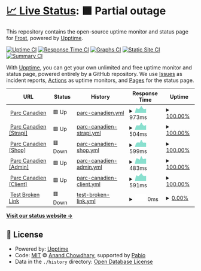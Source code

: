 # [📈 Live Status](https://Frost-on-Web.github.io/upptime-web-monitor): <!--live status--> **🟧 Partial outage**

This repository contains the open-source uptime monitor and status page for [Frost](https://Frost-on-Web.github.io/upptime-web-monitor), powered by [Upptime](https://github.com/upptime/upptime).

[![Uptime CI](https://github.com/Frost-on-Web/upptime-web-monitor/workflows/Uptime%20CI/badge.svg)](https://github.com/Frost-on-Web/upptime-web-monitor/actions?query=workflow%3A%22Uptime+CI%22)
[![Response Time CI](https://github.com/Frost-on-Web/upptime-web-monitor/workflows/Response%20Time%20CI/badge.svg)](https://github.com/Frost-on-Web/upptime-web-monitor/actions?query=workflow%3A%22Response+Time+CI%22)
[![Graphs CI](https://github.com/Frost-on-Web/upptime-web-monitor/workflows/Graphs%20CI/badge.svg)](https://github.com/Frost-on-Web/upptime-web-monitor/actions?query=workflow%3A%22Graphs+CI%22)
[![Static Site CI](https://github.com/Frost-on-Web/upptime-web-monitor/workflows/Static%20Site%20CI/badge.svg)](https://github.com/Frost-on-Web/upptime-web-monitor/actions?query=workflow%3A%22Static+Site+CI%22)
[![Summary CI](https://github.com/Frost-on-Web/upptime-web-monitor/workflows/Summary%20CI/badge.svg)](https://github.com/Frost-on-Web/upptime-web-monitor/actions?query=workflow%3A%22Summary+CI%22)

With [Upptime](https://upptime.js.org), you can get your own unlimited and free uptime monitor and status page, powered entirely by a GitHub repository. We use [Issues](https://github.com/Frost-on-Web/upptime-web-monitor/issues) as incident reports, [Actions](https://github.com/Frost-on-Web/upptime-web-monitor/actions) as uptime monitors, and [Pages](https://Frost-on-Web.github.io/upptime-web-monitor) for the status page.

<!--start: status pages-->
<!-- This summary is generated by Upptime (https://github.com/upptime/upptime) -->
<!-- Do not edit this manually, your changes will be overwritten -->
<!-- prettier-ignore -->
| URL | Status | History | Response Time | Uptime |
| --- | ------ | ------- | ------------- | ------ |
| <img alt="" src="https://icons.duckduckgo.com/ip3/www.parccanadien.com.ico" height="13"> [Parc Canadien](https://www.parccanadien.com) | 🟩 Up | [parc-canadien.yml](https://github.com/Frost-on-Web/upptime-web-monitor/commits/HEAD/history/parc-canadien.yml) | <details><summary><img alt="Response time graph" src="./graphs/parc-canadien/response-time-week.png" height="20"> 973ms</summary><br><a href="https://Frost-on-Web.github.io/upptime-web-monitor/history/parc-canadien"><img alt="Response time 1005" src="https://img.shields.io/endpoint?url=https%3A%2F%2Fraw.githubusercontent.com%2FFrost-on-Web%2Fupptime-web-monitor%2FHEAD%2Fapi%2Fparc-canadien%2Fresponse-time.json"></a><br><a href="https://Frost-on-Web.github.io/upptime-web-monitor/history/parc-canadien"><img alt="24-hour response time 891" src="https://img.shields.io/endpoint?url=https%3A%2F%2Fraw.githubusercontent.com%2FFrost-on-Web%2Fupptime-web-monitor%2FHEAD%2Fapi%2Fparc-canadien%2Fresponse-time-day.json"></a><br><a href="https://Frost-on-Web.github.io/upptime-web-monitor/history/parc-canadien"><img alt="7-day response time 973" src="https://img.shields.io/endpoint?url=https%3A%2F%2Fraw.githubusercontent.com%2FFrost-on-Web%2Fupptime-web-monitor%2FHEAD%2Fapi%2Fparc-canadien%2Fresponse-time-week.json"></a><br><a href="https://Frost-on-Web.github.io/upptime-web-monitor/history/parc-canadien"><img alt="30-day response time 993" src="https://img.shields.io/endpoint?url=https%3A%2F%2Fraw.githubusercontent.com%2FFrost-on-Web%2Fupptime-web-monitor%2FHEAD%2Fapi%2Fparc-canadien%2Fresponse-time-month.json"></a><br><a href="https://Frost-on-Web.github.io/upptime-web-monitor/history/parc-canadien"><img alt="1-year response time 1005" src="https://img.shields.io/endpoint?url=https%3A%2F%2Fraw.githubusercontent.com%2FFrost-on-Web%2Fupptime-web-monitor%2FHEAD%2Fapi%2Fparc-canadien%2Fresponse-time-year.json"></a></details> | <details><summary><a href="https://Frost-on-Web.github.io/upptime-web-monitor/history/parc-canadien">100.00%</a></summary><a href="https://Frost-on-Web.github.io/upptime-web-monitor/history/parc-canadien"><img alt="All-time uptime 100.00%" src="https://img.shields.io/endpoint?url=https%3A%2F%2Fraw.githubusercontent.com%2FFrost-on-Web%2Fupptime-web-monitor%2FHEAD%2Fapi%2Fparc-canadien%2Fuptime.json"></a><br><a href="https://Frost-on-Web.github.io/upptime-web-monitor/history/parc-canadien"><img alt="24-hour uptime 100.00%" src="https://img.shields.io/endpoint?url=https%3A%2F%2Fraw.githubusercontent.com%2FFrost-on-Web%2Fupptime-web-monitor%2FHEAD%2Fapi%2Fparc-canadien%2Fuptime-day.json"></a><br><a href="https://Frost-on-Web.github.io/upptime-web-monitor/history/parc-canadien"><img alt="7-day uptime 100.00%" src="https://img.shields.io/endpoint?url=https%3A%2F%2Fraw.githubusercontent.com%2FFrost-on-Web%2Fupptime-web-monitor%2FHEAD%2Fapi%2Fparc-canadien%2Fuptime-week.json"></a><br><a href="https://Frost-on-Web.github.io/upptime-web-monitor/history/parc-canadien"><img alt="30-day uptime 100.00%" src="https://img.shields.io/endpoint?url=https%3A%2F%2Fraw.githubusercontent.com%2FFrost-on-Web%2Fupptime-web-monitor%2FHEAD%2Fapi%2Fparc-canadien%2Fuptime-month.json"></a><br><a href="https://Frost-on-Web.github.io/upptime-web-monitor/history/parc-canadien"><img alt="1-year uptime 100.00%" src="https://img.shields.io/endpoint?url=https%3A%2F%2Fraw.githubusercontent.com%2FFrost-on-Web%2Fupptime-web-monitor%2FHEAD%2Fapi%2Fparc-canadien%2Fuptime-year.json"></a></details>
| <img alt="" src="https://icons.duckduckgo.com/ip3/strapi.parccanadien.com.ico" height="13"> [Parc Canadien [Strapi]](https://strapi.parccanadien.com) | 🟩 Up | [parc-canadien-strapi.yml](https://github.com/Frost-on-Web/upptime-web-monitor/commits/HEAD/history/parc-canadien-strapi.yml) | <details><summary><img alt="Response time graph" src="./graphs/parc-canadien-strapi/response-time-week.png" height="20"> 504ms</summary><br><a href="https://Frost-on-Web.github.io/upptime-web-monitor/history/parc-canadien-strapi"><img alt="Response time 523" src="https://img.shields.io/endpoint?url=https%3A%2F%2Fraw.githubusercontent.com%2FFrost-on-Web%2Fupptime-web-monitor%2FHEAD%2Fapi%2Fparc-canadien-strapi%2Fresponse-time.json"></a><br><a href="https://Frost-on-Web.github.io/upptime-web-monitor/history/parc-canadien-strapi"><img alt="24-hour response time 498" src="https://img.shields.io/endpoint?url=https%3A%2F%2Fraw.githubusercontent.com%2FFrost-on-Web%2Fupptime-web-monitor%2FHEAD%2Fapi%2Fparc-canadien-strapi%2Fresponse-time-day.json"></a><br><a href="https://Frost-on-Web.github.io/upptime-web-monitor/history/parc-canadien-strapi"><img alt="7-day response time 504" src="https://img.shields.io/endpoint?url=https%3A%2F%2Fraw.githubusercontent.com%2FFrost-on-Web%2Fupptime-web-monitor%2FHEAD%2Fapi%2Fparc-canadien-strapi%2Fresponse-time-week.json"></a><br><a href="https://Frost-on-Web.github.io/upptime-web-monitor/history/parc-canadien-strapi"><img alt="30-day response time 514" src="https://img.shields.io/endpoint?url=https%3A%2F%2Fraw.githubusercontent.com%2FFrost-on-Web%2Fupptime-web-monitor%2FHEAD%2Fapi%2Fparc-canadien-strapi%2Fresponse-time-month.json"></a><br><a href="https://Frost-on-Web.github.io/upptime-web-monitor/history/parc-canadien-strapi"><img alt="1-year response time 523" src="https://img.shields.io/endpoint?url=https%3A%2F%2Fraw.githubusercontent.com%2FFrost-on-Web%2Fupptime-web-monitor%2FHEAD%2Fapi%2Fparc-canadien-strapi%2Fresponse-time-year.json"></a></details> | <details><summary><a href="https://Frost-on-Web.github.io/upptime-web-monitor/history/parc-canadien-strapi">100.00%</a></summary><a href="https://Frost-on-Web.github.io/upptime-web-monitor/history/parc-canadien-strapi"><img alt="All-time uptime 100.00%" src="https://img.shields.io/endpoint?url=https%3A%2F%2Fraw.githubusercontent.com%2FFrost-on-Web%2Fupptime-web-monitor%2FHEAD%2Fapi%2Fparc-canadien-strapi%2Fuptime.json"></a><br><a href="https://Frost-on-Web.github.io/upptime-web-monitor/history/parc-canadien-strapi"><img alt="24-hour uptime 100.00%" src="https://img.shields.io/endpoint?url=https%3A%2F%2Fraw.githubusercontent.com%2FFrost-on-Web%2Fupptime-web-monitor%2FHEAD%2Fapi%2Fparc-canadien-strapi%2Fuptime-day.json"></a><br><a href="https://Frost-on-Web.github.io/upptime-web-monitor/history/parc-canadien-strapi"><img alt="7-day uptime 100.00%" src="https://img.shields.io/endpoint?url=https%3A%2F%2Fraw.githubusercontent.com%2FFrost-on-Web%2Fupptime-web-monitor%2FHEAD%2Fapi%2Fparc-canadien-strapi%2Fuptime-week.json"></a><br><a href="https://Frost-on-Web.github.io/upptime-web-monitor/history/parc-canadien-strapi"><img alt="30-day uptime 100.00%" src="https://img.shields.io/endpoint?url=https%3A%2F%2Fraw.githubusercontent.com%2FFrost-on-Web%2Fupptime-web-monitor%2FHEAD%2Fapi%2Fparc-canadien-strapi%2Fuptime-month.json"></a><br><a href="https://Frost-on-Web.github.io/upptime-web-monitor/history/parc-canadien-strapi"><img alt="1-year uptime 100.00%" src="https://img.shields.io/endpoint?url=https%3A%2F%2Fraw.githubusercontent.com%2FFrost-on-Web%2Fupptime-web-monitor%2FHEAD%2Fapi%2Fparc-canadien-strapi%2Fuptime-year.json"></a></details>
| <img alt="" src="https://icons.duckduckgo.com/ip3/shop.parccanadien.com.ico" height="13"> [Parc Canadien [Shop]](https://shop.parccanadien.com) | 🟥 Down | [parc-canadien-shop.yml](https://github.com/Frost-on-Web/upptime-web-monitor/commits/HEAD/history/parc-canadien-shop.yml) | <details><summary><img alt="Response time graph" src="./graphs/parc-canadien-shop/response-time-week.png" height="20"> 599ms</summary><br><a href="https://Frost-on-Web.github.io/upptime-web-monitor/history/parc-canadien-shop"><img alt="Response time 636" src="https://img.shields.io/endpoint?url=https%3A%2F%2Fraw.githubusercontent.com%2FFrost-on-Web%2Fupptime-web-monitor%2FHEAD%2Fapi%2Fparc-canadien-shop%2Fresponse-time.json"></a><br><a href="https://Frost-on-Web.github.io/upptime-web-monitor/history/parc-canadien-shop"><img alt="24-hour response time 528" src="https://img.shields.io/endpoint?url=https%3A%2F%2Fraw.githubusercontent.com%2FFrost-on-Web%2Fupptime-web-monitor%2FHEAD%2Fapi%2Fparc-canadien-shop%2Fresponse-time-day.json"></a><br><a href="https://Frost-on-Web.github.io/upptime-web-monitor/history/parc-canadien-shop"><img alt="7-day response time 599" src="https://img.shields.io/endpoint?url=https%3A%2F%2Fraw.githubusercontent.com%2FFrost-on-Web%2Fupptime-web-monitor%2FHEAD%2Fapi%2Fparc-canadien-shop%2Fresponse-time-week.json"></a><br><a href="https://Frost-on-Web.github.io/upptime-web-monitor/history/parc-canadien-shop"><img alt="30-day response time 632" src="https://img.shields.io/endpoint?url=https%3A%2F%2Fraw.githubusercontent.com%2FFrost-on-Web%2Fupptime-web-monitor%2FHEAD%2Fapi%2Fparc-canadien-shop%2Fresponse-time-month.json"></a><br><a href="https://Frost-on-Web.github.io/upptime-web-monitor/history/parc-canadien-shop"><img alt="1-year response time 636" src="https://img.shields.io/endpoint?url=https%3A%2F%2Fraw.githubusercontent.com%2FFrost-on-Web%2Fupptime-web-monitor%2FHEAD%2Fapi%2Fparc-canadien-shop%2Fresponse-time-year.json"></a></details> | <details><summary><a href="https://Frost-on-Web.github.io/upptime-web-monitor/history/parc-canadien-shop">100.00%</a></summary><a href="https://Frost-on-Web.github.io/upptime-web-monitor/history/parc-canadien-shop"><img alt="All-time uptime 100.00%" src="https://img.shields.io/endpoint?url=https%3A%2F%2Fraw.githubusercontent.com%2FFrost-on-Web%2Fupptime-web-monitor%2FHEAD%2Fapi%2Fparc-canadien-shop%2Fuptime.json"></a><br><a href="https://Frost-on-Web.github.io/upptime-web-monitor/history/parc-canadien-shop"><img alt="24-hour uptime 99.99%" src="https://img.shields.io/endpoint?url=https%3A%2F%2Fraw.githubusercontent.com%2FFrost-on-Web%2Fupptime-web-monitor%2FHEAD%2Fapi%2Fparc-canadien-shop%2Fuptime-day.json"></a><br><a href="https://Frost-on-Web.github.io/upptime-web-monitor/history/parc-canadien-shop"><img alt="7-day uptime 100.00%" src="https://img.shields.io/endpoint?url=https%3A%2F%2Fraw.githubusercontent.com%2FFrost-on-Web%2Fupptime-web-monitor%2FHEAD%2Fapi%2Fparc-canadien-shop%2Fuptime-week.json"></a><br><a href="https://Frost-on-Web.github.io/upptime-web-monitor/history/parc-canadien-shop"><img alt="30-day uptime 100.00%" src="https://img.shields.io/endpoint?url=https%3A%2F%2Fraw.githubusercontent.com%2FFrost-on-Web%2Fupptime-web-monitor%2FHEAD%2Fapi%2Fparc-canadien-shop%2Fuptime-month.json"></a><br><a href="https://Frost-on-Web.github.io/upptime-web-monitor/history/parc-canadien-shop"><img alt="1-year uptime 100.00%" src="https://img.shields.io/endpoint?url=https%3A%2F%2Fraw.githubusercontent.com%2FFrost-on-Web%2Fupptime-web-monitor%2FHEAD%2Fapi%2Fparc-canadien-shop%2Fuptime-year.json"></a></details>
| <img alt="" src="https://icons.duckduckgo.com/ip3/admin.parccanadien.com.ico" height="13"> [Parc Canadien [Admin]](https://admin.parccanadien.com/api/echo) | 🟩 Up | [parc-canadien-admin.yml](https://github.com/Frost-on-Web/upptime-web-monitor/commits/HEAD/history/parc-canadien-admin.yml) | <details><summary><img alt="Response time graph" src="./graphs/parc-canadien-admin/response-time-week.png" height="20"> 483ms</summary><br><a href="https://Frost-on-Web.github.io/upptime-web-monitor/history/parc-canadien-admin"><img alt="Response time 499" src="https://img.shields.io/endpoint?url=https%3A%2F%2Fraw.githubusercontent.com%2FFrost-on-Web%2Fupptime-web-monitor%2FHEAD%2Fapi%2Fparc-canadien-admin%2Fresponse-time.json"></a><br><a href="https://Frost-on-Web.github.io/upptime-web-monitor/history/parc-canadien-admin"><img alt="24-hour response time 463" src="https://img.shields.io/endpoint?url=https%3A%2F%2Fraw.githubusercontent.com%2FFrost-on-Web%2Fupptime-web-monitor%2FHEAD%2Fapi%2Fparc-canadien-admin%2Fresponse-time-day.json"></a><br><a href="https://Frost-on-Web.github.io/upptime-web-monitor/history/parc-canadien-admin"><img alt="7-day response time 483" src="https://img.shields.io/endpoint?url=https%3A%2F%2Fraw.githubusercontent.com%2FFrost-on-Web%2Fupptime-web-monitor%2FHEAD%2Fapi%2Fparc-canadien-admin%2Fresponse-time-week.json"></a><br><a href="https://Frost-on-Web.github.io/upptime-web-monitor/history/parc-canadien-admin"><img alt="30-day response time 492" src="https://img.shields.io/endpoint?url=https%3A%2F%2Fraw.githubusercontent.com%2FFrost-on-Web%2Fupptime-web-monitor%2FHEAD%2Fapi%2Fparc-canadien-admin%2Fresponse-time-month.json"></a><br><a href="https://Frost-on-Web.github.io/upptime-web-monitor/history/parc-canadien-admin"><img alt="1-year response time 499" src="https://img.shields.io/endpoint?url=https%3A%2F%2Fraw.githubusercontent.com%2FFrost-on-Web%2Fupptime-web-monitor%2FHEAD%2Fapi%2Fparc-canadien-admin%2Fresponse-time-year.json"></a></details> | <details><summary><a href="https://Frost-on-Web.github.io/upptime-web-monitor/history/parc-canadien-admin">100.00%</a></summary><a href="https://Frost-on-Web.github.io/upptime-web-monitor/history/parc-canadien-admin"><img alt="All-time uptime 99.85%" src="https://img.shields.io/endpoint?url=https%3A%2F%2Fraw.githubusercontent.com%2FFrost-on-Web%2Fupptime-web-monitor%2FHEAD%2Fapi%2Fparc-canadien-admin%2Fuptime.json"></a><br><a href="https://Frost-on-Web.github.io/upptime-web-monitor/history/parc-canadien-admin"><img alt="24-hour uptime 100.00%" src="https://img.shields.io/endpoint?url=https%3A%2F%2Fraw.githubusercontent.com%2FFrost-on-Web%2Fupptime-web-monitor%2FHEAD%2Fapi%2Fparc-canadien-admin%2Fuptime-day.json"></a><br><a href="https://Frost-on-Web.github.io/upptime-web-monitor/history/parc-canadien-admin"><img alt="7-day uptime 100.00%" src="https://img.shields.io/endpoint?url=https%3A%2F%2Fraw.githubusercontent.com%2FFrost-on-Web%2Fupptime-web-monitor%2FHEAD%2Fapi%2Fparc-canadien-admin%2Fuptime-week.json"></a><br><a href="https://Frost-on-Web.github.io/upptime-web-monitor/history/parc-canadien-admin"><img alt="30-day uptime 99.79%" src="https://img.shields.io/endpoint?url=https%3A%2F%2Fraw.githubusercontent.com%2FFrost-on-Web%2Fupptime-web-monitor%2FHEAD%2Fapi%2Fparc-canadien-admin%2Fuptime-month.json"></a><br><a href="https://Frost-on-Web.github.io/upptime-web-monitor/history/parc-canadien-admin"><img alt="1-year uptime 99.85%" src="https://img.shields.io/endpoint?url=https%3A%2F%2Fraw.githubusercontent.com%2FFrost-on-Web%2Fupptime-web-monitor%2FHEAD%2Fapi%2Fparc-canadien-admin%2Fuptime-year.json"></a></details>
| <img alt="" src="https://icons.duckduckgo.com/ip3/client.parccanadien.com.ico" height="13"> [Parc Canadien [Client]](https://client.parccanadien.com) | 🟩 Up | [parc-canadien-client.yml](https://github.com/Frost-on-Web/upptime-web-monitor/commits/HEAD/history/parc-canadien-client.yml) | <details><summary><img alt="Response time graph" src="./graphs/parc-canadien-client/response-time-week.png" height="20"> 591ms</summary><br><a href="https://Frost-on-Web.github.io/upptime-web-monitor/history/parc-canadien-client"><img alt="Response time 624" src="https://img.shields.io/endpoint?url=https%3A%2F%2Fraw.githubusercontent.com%2FFrost-on-Web%2Fupptime-web-monitor%2FHEAD%2Fapi%2Fparc-canadien-client%2Fresponse-time.json"></a><br><a href="https://Frost-on-Web.github.io/upptime-web-monitor/history/parc-canadien-client"><img alt="24-hour response time 542" src="https://img.shields.io/endpoint?url=https%3A%2F%2Fraw.githubusercontent.com%2FFrost-on-Web%2Fupptime-web-monitor%2FHEAD%2Fapi%2Fparc-canadien-client%2Fresponse-time-day.json"></a><br><a href="https://Frost-on-Web.github.io/upptime-web-monitor/history/parc-canadien-client"><img alt="7-day response time 591" src="https://img.shields.io/endpoint?url=https%3A%2F%2Fraw.githubusercontent.com%2FFrost-on-Web%2Fupptime-web-monitor%2FHEAD%2Fapi%2Fparc-canadien-client%2Fresponse-time-week.json"></a><br><a href="https://Frost-on-Web.github.io/upptime-web-monitor/history/parc-canadien-client"><img alt="30-day response time 610" src="https://img.shields.io/endpoint?url=https%3A%2F%2Fraw.githubusercontent.com%2FFrost-on-Web%2Fupptime-web-monitor%2FHEAD%2Fapi%2Fparc-canadien-client%2Fresponse-time-month.json"></a><br><a href="https://Frost-on-Web.github.io/upptime-web-monitor/history/parc-canadien-client"><img alt="1-year response time 624" src="https://img.shields.io/endpoint?url=https%3A%2F%2Fraw.githubusercontent.com%2FFrost-on-Web%2Fupptime-web-monitor%2FHEAD%2Fapi%2Fparc-canadien-client%2Fresponse-time-year.json"></a></details> | <details><summary><a href="https://Frost-on-Web.github.io/upptime-web-monitor/history/parc-canadien-client">100.00%</a></summary><a href="https://Frost-on-Web.github.io/upptime-web-monitor/history/parc-canadien-client"><img alt="All-time uptime 100.00%" src="https://img.shields.io/endpoint?url=https%3A%2F%2Fraw.githubusercontent.com%2FFrost-on-Web%2Fupptime-web-monitor%2FHEAD%2Fapi%2Fparc-canadien-client%2Fuptime.json"></a><br><a href="https://Frost-on-Web.github.io/upptime-web-monitor/history/parc-canadien-client"><img alt="24-hour uptime 100.00%" src="https://img.shields.io/endpoint?url=https%3A%2F%2Fraw.githubusercontent.com%2FFrost-on-Web%2Fupptime-web-monitor%2FHEAD%2Fapi%2Fparc-canadien-client%2Fuptime-day.json"></a><br><a href="https://Frost-on-Web.github.io/upptime-web-monitor/history/parc-canadien-client"><img alt="7-day uptime 100.00%" src="https://img.shields.io/endpoint?url=https%3A%2F%2Fraw.githubusercontent.com%2FFrost-on-Web%2Fupptime-web-monitor%2FHEAD%2Fapi%2Fparc-canadien-client%2Fuptime-week.json"></a><br><a href="https://Frost-on-Web.github.io/upptime-web-monitor/history/parc-canadien-client"><img alt="30-day uptime 100.00%" src="https://img.shields.io/endpoint?url=https%3A%2F%2Fraw.githubusercontent.com%2FFrost-on-Web%2Fupptime-web-monitor%2FHEAD%2Fapi%2Fparc-canadien-client%2Fuptime-month.json"></a><br><a href="https://Frost-on-Web.github.io/upptime-web-monitor/history/parc-canadien-client"><img alt="1-year uptime 100.00%" src="https://img.shields.io/endpoint?url=https%3A%2F%2Fraw.githubusercontent.com%2FFrost-on-Web%2Fupptime-web-monitor%2FHEAD%2Fapi%2Fparc-canadien-client%2Fuptime-year.json"></a></details>
| <img alt="" src="https://icons.duckduckgo.com/ip3/test.brokenlink.com.ico" height="13"> [Test Broken Link](https://test.brokenlink.com) | 🟥 Down | [test-broken-link.yml](https://github.com/Frost-on-Web/upptime-web-monitor/commits/HEAD/history/test-broken-link.yml) | <details><summary><img alt="Response time graph" src="./graphs/test-broken-link/response-time-week.png" height="20"> 0ms</summary><br><a href="https://Frost-on-Web.github.io/upptime-web-monitor/history/test-broken-link"><img alt="Response time 0" src="https://img.shields.io/endpoint?url=https%3A%2F%2Fraw.githubusercontent.com%2FFrost-on-Web%2Fupptime-web-monitor%2FHEAD%2Fapi%2Ftest-broken-link%2Fresponse-time.json"></a><br><a href="https://Frost-on-Web.github.io/upptime-web-monitor/history/test-broken-link"><img alt="24-hour response time 0" src="https://img.shields.io/endpoint?url=https%3A%2F%2Fraw.githubusercontent.com%2FFrost-on-Web%2Fupptime-web-monitor%2FHEAD%2Fapi%2Ftest-broken-link%2Fresponse-time-day.json"></a><br><a href="https://Frost-on-Web.github.io/upptime-web-monitor/history/test-broken-link"><img alt="7-day response time 0" src="https://img.shields.io/endpoint?url=https%3A%2F%2Fraw.githubusercontent.com%2FFrost-on-Web%2Fupptime-web-monitor%2FHEAD%2Fapi%2Ftest-broken-link%2Fresponse-time-week.json"></a><br><a href="https://Frost-on-Web.github.io/upptime-web-monitor/history/test-broken-link"><img alt="30-day response time 0" src="https://img.shields.io/endpoint?url=https%3A%2F%2Fraw.githubusercontent.com%2FFrost-on-Web%2Fupptime-web-monitor%2FHEAD%2Fapi%2Ftest-broken-link%2Fresponse-time-month.json"></a><br><a href="https://Frost-on-Web.github.io/upptime-web-monitor/history/test-broken-link"><img alt="1-year response time 0" src="https://img.shields.io/endpoint?url=https%3A%2F%2Fraw.githubusercontent.com%2FFrost-on-Web%2Fupptime-web-monitor%2FHEAD%2Fapi%2Ftest-broken-link%2Fresponse-time-year.json"></a></details> | <details><summary><a href="https://Frost-on-Web.github.io/upptime-web-monitor/history/test-broken-link">0.00%</a></summary><a href="https://Frost-on-Web.github.io/upptime-web-monitor/history/test-broken-link"><img alt="All-time uptime 0.00%" src="https://img.shields.io/endpoint?url=https%3A%2F%2Fraw.githubusercontent.com%2FFrost-on-Web%2Fupptime-web-monitor%2FHEAD%2Fapi%2Ftest-broken-link%2Fuptime.json"></a><br><a href="https://Frost-on-Web.github.io/upptime-web-monitor/history/test-broken-link"><img alt="24-hour uptime 0.00%" src="https://img.shields.io/endpoint?url=https%3A%2F%2Fraw.githubusercontent.com%2FFrost-on-Web%2Fupptime-web-monitor%2FHEAD%2Fapi%2Ftest-broken-link%2Fuptime-day.json"></a><br><a href="https://Frost-on-Web.github.io/upptime-web-monitor/history/test-broken-link"><img alt="7-day uptime 0.00%" src="https://img.shields.io/endpoint?url=https%3A%2F%2Fraw.githubusercontent.com%2FFrost-on-Web%2Fupptime-web-monitor%2FHEAD%2Fapi%2Ftest-broken-link%2Fuptime-week.json"></a><br><a href="https://Frost-on-Web.github.io/upptime-web-monitor/history/test-broken-link"><img alt="30-day uptime 1.38%" src="https://img.shields.io/endpoint?url=https%3A%2F%2Fraw.githubusercontent.com%2FFrost-on-Web%2Fupptime-web-monitor%2FHEAD%2Fapi%2Ftest-broken-link%2Fuptime-month.json"></a><br><a href="https://Frost-on-Web.github.io/upptime-web-monitor/history/test-broken-link"><img alt="1-year uptime 0.00%" src="https://img.shields.io/endpoint?url=https%3A%2F%2Fraw.githubusercontent.com%2FFrost-on-Web%2Fupptime-web-monitor%2FHEAD%2Fapi%2Ftest-broken-link%2Fuptime-year.json"></a></details>

<!--end: status pages-->

[**Visit our status website →**](https://Frost-on-Web.github.io/upptime-web-monitor)

## 📄 License

- Powered by: [Upptime](https://github.com/upptime/upptime)
- Code: [MIT](./LICENSE) © [Anand Chowdhary](https://anandchowdhary.com), supported by [Pabio](https://pabio.com)
- Data in the `./history` directory: [Open Database License](https://opendatacommons.org/licenses/odbl/1-0/)
